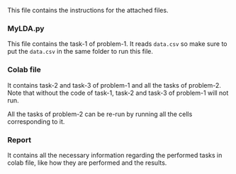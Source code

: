 This file contains the instructions for the attached files.
### MyLDA.py
This file contains the task-1 of problem-1. It reads `data.csv` so make sure to put the `data.csv` in the same folder to run this file.
### Colab file
It contains task-2 and task-3 of problem-1 and all the tasks of problem-2. Note that without the code of task-1, task-2 and task-3 of problem-1 will not run.

All the tasks of problem-2 can be re-run by running all the cells corresponding to it.
### Report
It contains all the necessary information regarding the performed tasks in colab file, like how they are performed and the results.
